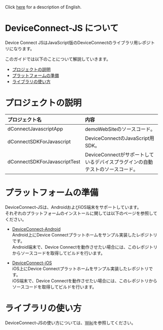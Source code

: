 Click [here](https://github.com/DeviceConnect/DeviceConnect-JS/blob/master/readme.en.md) for a description of English.

# DeviceConnect-JS について
Device Connect JSはJavaScript版のDeviceConnectのライブラリ用レポジトリになります。<br>

このガイドでは以下のことについて解説していきます。

* [プロジェクトの説明](#section1)
* [プラットフォームの準備](#section2)
* [ライブラリの使い方](#section3)

# <a name="section1">プロジェクトの説明</a>
| プロジェクト名|内容  |
|:-----------|:---------|
|dConnectJavascriptApp|demoWebSiteのソースコード。|
|dConnectSDKForJavascript|DeviceConnectのJavaScript用SDK。|
|dConnectSDKForJavascriptTest|DeviceConnectがサポートしているデバイスプラグインの自動テストのソースコード。|

# <a name="section2">プラットフォームの準備</a>
DeviceConnect-JSは、AndroidおよびiOS端末をサポートしています。<br>
それぞれのプラットフォームのインストールに関しては以下のページを参照してください。<br>

* [DeviceConnect-Android](https://github.com/DeviceConnect/DeviceConnect-Android)<br>
Android上にDevice Connectプラットホームをサンプル実装したレポジトリです。<br>
Android端末で、Device Connectを動作させたい場合には、このレポジトリからソースコードを取得してビルドを行います。

* [DeviceConnect-iOS](https://github.com/DeviceConnect/DeviceConnect-iOS)<br>
iOS上にDevice Connectプラットホームをサンプル実装したレポジトリです。<br>
iOS端末で、Device Connectを動作させたい場合には、このレポジトリからソースコードを取得してビルドを行います。

# <a name="section3">ライブラリの使い方</a>
DeviceConnect-JSの使い方については、[Wiki](https://github.com/TakayukiHoshi1984/DeviceConnect-JS/wiki/HTML5Application-Manual-20)を参照してください。
